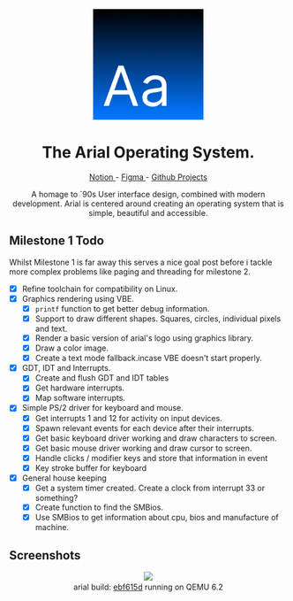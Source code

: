 <div align="center">
 <img src="https://raw.githubusercontent.com/arialos/.github/21b0dc9320f0fb7667987e72704531c94762cde4/resources/arial.png" width="200px">
 <h1>The Arial Operating System.</h1>
 <p align="center">
     <a href="https://spiky-morocco-d93.notion.site/Arial-Development-4bc9666c1b3741198fc7c4b11ca0fc61">
         Notion
     </a>
     - 
     <a href="https://www.figma.com/file/vBQiMkgFKpPxikPEEjg7AL/Arial-Design?node-id=0%3A1">
         Figma 
     </a>
     - 
     <a href="https://github.com/orgs/arialos/projects/1">
         Github Projects 
     </a>
 </p>
 <p>A homage to `90s User interface design, combined with modern development. Arial is centered around creating an operating system that is simple, beautiful and accessible.</p>
 </div>
 
## Milestone 1 Todo
Whilst Milestone 1 is far away this serves a nice goal post before i tackle more complex problems like paging and threading for milestone 2.
- [x] Refine toolchain for compatibility on Linux.
- [x] Graphics rendering using VBE.
    - [x] `printf` function to get better debug information.
    - [x] Support to draw different shapes. Squares, circles, individual pixels and text.
    - [x] Render a basic version of arial's logo using graphics library.
    - [x] Draw a color image.
    - [x] Create a text mode fallback.incase VBE doesn't start properly.
- [x] GDT, IDT and Interrupts.
    - [x] Create and flush GDT and IDT tables
    - [x] Get hardware interrupts.
    - [x] Map software interrupts.
- [x] Simple PS/2 driver for keyboard and mouse.
    - [x] Get interrupts 1 and 12 for activity on input devices.
    - [x] Spawn relevant events for each device after their interrupts.
    - [x] Get basic keyboard driver working and draw characters to screen.
    - [x] Get basic mouse driver working and draw cursor to screen.
    - [x] Handle clicks / modifier keys and store that information in event
    - [x] Key stroke buffer for keyboard
- [x] General house keeping 
    - [x] Get a system timer created. Create a clock from interrupt 33 or something?
    - [x] Create function to find the SMBios.
    - [x] Use SMBios to get information about cpu, bios and manufacture of machine.

## Screenshots

<p align="center">
<img src="https://cdn.discordapp.com/attachments/811364311795630130/1028977281948983316/Screen_Shot_2022-10-10_at_23.26.06.png" />
<br>
arial build: <a href="https://github.com/AsteroidsGithub/arial/commit/ebf615df6e6f2d11cf17a63ac441a6b11c27570b">ebf615d</a> running on QEMU 6.2
